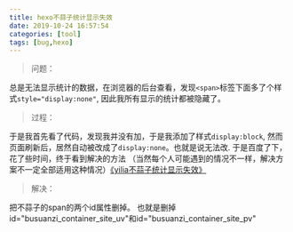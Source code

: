 ```yaml
---
title: hexo不蒜子统计显示失效
date: 2019-10-24 16:57:54
categories: [tool]
tags: [bug,hexo]
---
```

>问题：


总是无法显示统计的数据，在浏览器的后台查看，发现`<span>`标签下面多了个样式`style="display:none"`, 因此我所有显示的统计都被隐藏了。
>过程：

<!-- more -->
于是我首先看了代码，发现我并没有加，于是我添加了样式`display:block`, 然而页面刷新后，居然自动被改成了`display:none`。也就是说无法改.
于是百度了下，花了些时间，终于看到解决的方法 （当然每个人可能遇到的情况不一样，解决方案不一定全部适用这种情况）[《yilia不蒜子统计显示失效》](https://www.jianshu.com/p/0befb34dce16)
>解决：

把不蒜子的span的两个id属性删掉。
也就是删掉id="busuanzi_container_site_uv"和id="busuanzi_container_site_pv"
